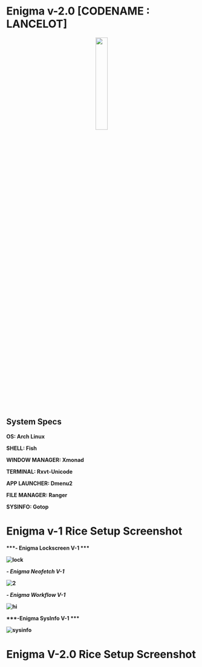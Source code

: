 <h1> <b>Enigma v-2.0 [CODENAME : LANCELOT]<b> </h1>


<p align="center">
  <img width="25%" src="https://github.com/Sam1431/Enigma-V-2.0/blob/master/enigma/haskell.png" />
</p>  

<h2> <b>System Specs<b> </h2>

 <b>OS</b>: Arch Linux

 <b>SHELL</b>: Fish

 <b>WINDOW MANAGER</b>: Xmonad

 <b>TERMINAL</b>: Rxvt-Unicode

 <b>APP LAUNCHER</b>: Dmenu2

 <b>FILE MANAGER</b>: Ranger

 <b>SYSINFO</b>: Gotop



# Enigma v-1 Rice Setup Screenshot 



***- Enigma Lockscreen V-1 ***

![lock](https://user-images.githubusercontent.com/68412503/90327411-f07a3380-dfb0-11ea-9e31-c0c0d2335c17.png)


***- Enigma Neofetch V-1***

![2](https://user-images.githubusercontent.com/68412503/90327441-3a631980-dfb1-11ea-9f98-2a42f94db387.png)

***- Enigma Workflow V-1***

![hi](https://user-images.githubusercontent.com/68412503/90327465-75fde380-dfb1-11ea-927c-5c11f9f8ecfb.png)

***-Enigma SysInfo V-1 ***

![sysinfo](https://user-images.githubusercontent.com/68412503/90332736-1fa69a00-dfdd-11ea-99da-624d0209f811.png)











# Enigma V-2.0 Rice Setup Screenshot 
<p align="center">
  <vid width="25%" src="https://github.com/Sam1431/Enigma-V-2.0/blob/master/enigma/DASH_720.mp4"
</p>
